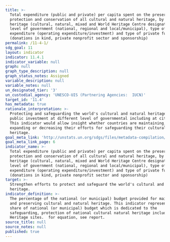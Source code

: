 ```yaml
---
title: >-
  Total expenditure (public and private) per capita spent on the preservation,
  protection and conservation of all cultural and natural heritage, by type of
  heritage (cultural, natural, mixed and World Heritage Centre designation),
  level of government (national, regional and local/municipal), type of
  expenditure (operating expenditure/investment) and type of private funding
  (donations in kind, private nonprofit sector and sponsorship)
permalink: /11-4-1/
sdg_goal: 11
layout: indicator
indicator: 11.4.1
indicator_variable: null
graph: null
graph_type_description: null
graph_status_notes: Assigned
variable_description: null
variable_notes: null
un_designated_tier: '3'
un_custodial_agency: 'UNESCO-UIS (Partnering Agencies:  IUCN)'
target_id: '11.4'
has_metadata: true
rationale_interpretation: >-
  Protecting and safeguarding the world's cultural and natural heritage require
  public investment at different level of governmental including at city level.
  This indicator would allow insight whether countries are maintaining,
  expanding or decreasing their efforts for safeguarding their cultural natural
  heritage.
goal_meta_link: 'http://unstats.un.org/sdgs/files/metadata-compilation/Metadata-Goal-11.pdf'
goal_meta_link_page: 6
indicator_name: >-
  Total expenditure (public and private) per capita spent on the preservation,
  protection and conservation of all cultural and natural heritage, by type of
  heritage (cultural, natural, mixed and World Heritage Centre designation),
  level of government (national, regional and local/municipal), type of
  expenditure (operating expenditure/investment) and type of private funding
  (donations in kind, private nonprofit sector and sponsorship)
target: >-
  Strengthen efforts to protect and safeguard the world's cultural and natural
  heritage.
indicator_definition: >-
  The percentage of the national (or municipal) budget provided for maintaining
  and preserving cultural and natural heritage. This indicator represents the
  share of national (or municipal) budget which is dedicated to the
  safeguarding, protection of national cultural natural heritage including World
  Heritage sites.  for equation, see report.
source_title: null
source_notes: null
published: true
---
```

